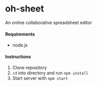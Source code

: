 # oh-sheet
An online collaborative spreadsheet editor

#### Requirements
- node.js

#### Instructions
1. Clone repository
2. `cd` into directory and run `npm install`
3. Start server with `npm start`
